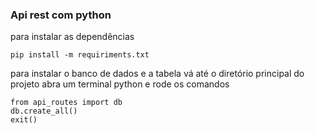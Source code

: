 ### Api rest com python


para instalar as dependências 

`pip install -m requiriments.txt`


para instalar o banco de dados e a tabela vá até o diretório principal do projeto abra um terminal python e rode os comandos

 `from api_routes import db`    
 `db.create_all()`    
 `exit()`    


